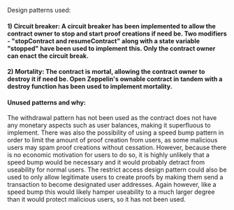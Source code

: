 Design patterns used:

#### 1) Circuit breaker: A circuit breaker has been implemented to allow the contract owner to stop and start proof creations if need be. Two modifiers - "stopContract and resumeContract" along with a state variable "stopped" have been used to implement this. Only the contract owner can enact the circuit break.

#### 2) Mortality: The contract is mortal, allowing the contract owner to destroy it if need be. Open Zeppelin's ownable contract in tandem with a destroy function has been used to implement mortality.

#### Unused patterns and why:
The withdrawal pattern has not been used as the contract does not have any monetary aspects such as user balances, making it superfluous to implement. There was also the possibility of using a speed bump pattern in order to limit the amount of proof creation from users, as some malicious users may spam proof creations without cessation. However, because there is no economic motivation for users to do so, it is highly unlikely that a speed bump would be necessary and it would probably detract from useability for normal users. The restrict access design pattern could also be used to only allow legitimate users to create proofs by making them send a transaction to become designated user addresses. Again however, like a speed bump this would likely hamper useability to a much larger degree than it would protect malicious users, so it has not been used. 
